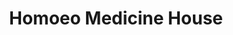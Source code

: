---
title: "Homoeo Medicine House"
url: /sas-nagar-mohali/homoeo-medicine-house/
shop: Sanitätshaus
---